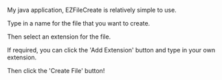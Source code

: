 My java application, EZFileCreate is relatively simple to use. ​

Type in a name for the file that you want to create.​

Then select an extension for the file.​

If required, you can click the 'Add Extension' button and type in your own extension.​

Then click the 'Create File' button!

